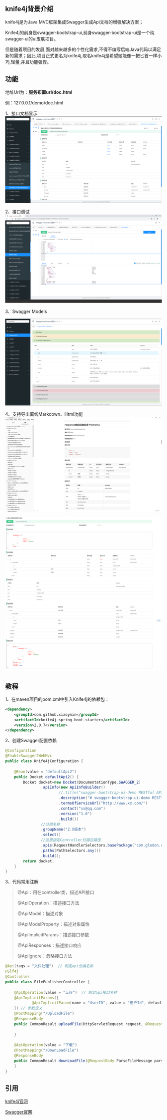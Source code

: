 ## knife4j背景介绍

knife4j是为Java MVC框架集成Swagger生成Api文档的增强解决方案；

Knife4j的前身是swagger-bootstrap-ui,前身swagger-bootstrap-ui是一个纯swagger-ui的ui皮肤项目。

但是随着项目的发展,面对越来越多的个性化需求,不得不编写后端Java代码以满足新的需求；因此,项目正式更名为knife4j,取名knife4j是希望她能像一把匕首一样小巧,轻量,并且功能强悍。
<!--more-->
## 功能
地址Url为：**服务布置url/doc.html**

例：127.0.0.1/demo/doc.html

1、接口文档显示
![接口文档显示](attachments/20231223013509.png)

2、接口调试
![接口调试](attachments/20231223013553.png)


3、Swagger Models

![Swagger Models](attachments/20231223013645.png)

4、支持导出离线Markdown、Html功能
![离线Markdown](attachments/20231223013756.png)


![离线Html](attachments/20231223013839.png)

## 教程
1、在maven项目的pom.xml中引入Knife4j的依赖包：
```xml
<dependency>
    <groupId>com.github.xiaoymin</groupId>
    <artifactId>knife4j-spring-boot-starter</artifactId>
    <version>2.0.7</version>
</dependency>
```

2、创建Swagger配置依赖
```java
@Configuration
@EnableSwagger2WebMvc
public class Knife4jConfiguration {

    @Bean(value = "defaultApi2")
    public Docket defaultApi2() {
        Docket docket=new Docket(DocumentationType.SWAGGER_2)
                .apiInfo(new ApiInfoBuilder()
                        //.title("swagger-bootstrap-ui-demo RESTful APIs")
                        .description("# swagger-bootstrap-ui-demo RESTful APIs")
                        .termsOfServiceUrl("http://www.xx.com/")
                        .contact("xx@qq.com")
                        .version("1.0")
                        .build())
                //分组名称
                .groupName("2.X版本")
                .select()
                //这里指定Controller扫描包路径
                .apis(RequestHandlerSelectors.basePackage("com.glodon.controller"))
                .paths(PathSelectors.any())
                .build();
        return docket;
    }
}
```

3、代码常用注解
> @Api：用在controller类，描述API接口
> 
> @ApiOperation：描述接口方法
> 
> @ApiModel：描述对象
> 
> @ApiModelProperty：描述对象属性
> 
> @ApiImplicitParams：描述接口参数
> 
> @ApiResponses：描述接口响应
> 
> @ApiIgnore：忽略接口方法

```java
@Api(tags = "文件处理")  // 制定api分类名称
@Slf4j
@Controller
public class FilePublisherController {

    @ApiOperation(value = "上传")  // 制定api接口名称
    @ApiImplicitParams({
            @ApiImplicitParam(name = "UserID", value = "用户Id", defaultValue = "123456", required = true, dataType = "String", paramType="header")
    }) // 参数定义
    @PostMapping("/UploadFile")
    @ResponseBody
    public CommonResult uploadFile(HttpServletRequest request, @RequestParam("file") MultipartFile file, HttpServletResponse response) {

    }

    @ApiOperation(value = "下载")
    @PostMapping("/DownLoadFile")
    @ResponseBody
    public CommonResult downLoadFile(@RequestBody ParseFileMessage parseFileMsg, HttpServletRequest request, HttpServletResponse response){
    }
}
```

## 引用
[knife4j官网](https://doc.xiaominfo.com/knife4j/)

[Swagger官网](https://swagger.io/docs/)